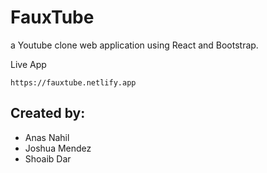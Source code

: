 # FauxTube

a Youtube clone web application using React and Bootstrap.

Live App
```
https://fauxtube.netlify.app

```

## Created by:
- Anas Nahil
- Joshua Mendez
- Shoaib Dar

